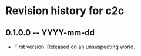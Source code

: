 # Revision history for c2c

## 0.1.0.0 -- YYYY-mm-dd

* First version. Released on an unsuspecting world.
